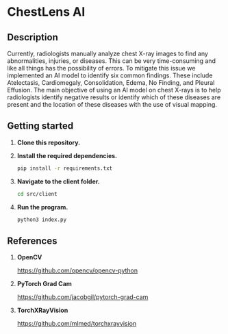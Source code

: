 # ChestLens AI

## Description

Currently, radiologists manually analyze chest X-ray images to find any abnormalities, injuries, or diseases. This can be very time-consuming and like all things has the possibility of errors. To mitigate this issue we implemented an AI model to identify six common findings. These include Atelectasis, Cardiomegaly, Consolidation, Edema, No Finding, and Pleural Effusion. The main objective of using an AI model on chest X-rays is to help radiologists identify negative results or identify which of these diseases are present and the location of these diseases with the use of visual mapping.

## Getting started

1. **Clone this repository.**

2. **Install the required dependencies.**
    ```sh
    pip install -r requirements.txt
    ```

3. **Navigate to the client folder.**
    ```sh
    cd src/client
    ```

4. **Run the program.**
    ```sh
    python3 index.py
    ```

## References

1. **OpenCV**

    https://github.com/opencv/opencv-python

2. **PyTorch Grad Cam**

    https://github.com/jacobgil/pytorch-grad-cam

3. **TorchXRayVision**

    https://github.com/mlmed/torchxrayvision